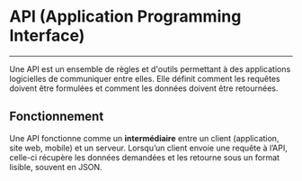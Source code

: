 # API (Application Programming Interface)

---

Une API est un ensemble de règles et d'outils permettant à des applications logicielles de communiquer entre elles. Elle définit comment les requêtes doivent être formulées et comment les données doivent être retournées.

## Fonctionnement

Une API fonctionne comme un **intermédiaire** entre un client (application, site web, mobile) et un serveur. Lorsqu’un client envoie une requête à l’API, celle-ci récupère les données demandées et les retourne sous un format lisible, souvent en JSON.
